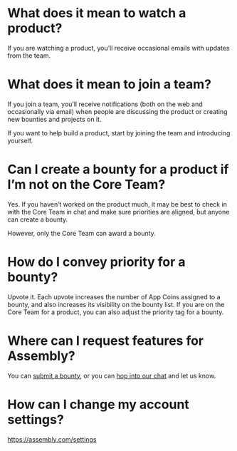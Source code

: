 # What does it mean to watch a product?

If you are watching a product, you’ll receive occasional emails with updates from the team.


# What does it mean to join a team?

If you join a team, you’ll receive notifications (both on the web and occasionally via email) when people are discussing the product or creating new bounties and projects on it.

If you want to help build a product, start by joining the team and introducing yourself.


# Can I create a bounty for a product if I’m not on the Core Team?

Yes. If you haven’t worked on the product much, it may be best to check in with the Core Team in chat and make sure priorities are aligned, but anyone can create a bounty.

However, only the Core Team can award a bounty.


# How do I convey priority for a bounty?

Upvote it. Each upvote increases the number of App Coins assigned to a bounty, and also increases its visibility on the bounty list. If you are on the Core Team for a product, you can also adjust the priority tag for a bounty.


# Where can I request features for Assembly?

You can [submit a bounty](assembly.com/meta/wips), or you can [hop into our chat](assembly.com/meta/chat) and let us know.


# How can I change my account settings?

https://assembly.com/settings
